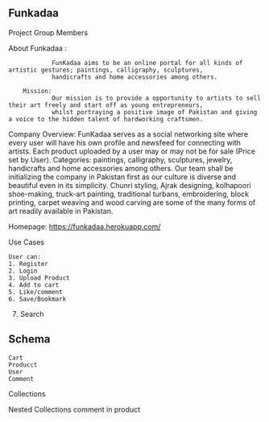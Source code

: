 ## Funkadaa

Project Group Members



About Funkadaa :
			
				FunKadaa aims to be an online portal for all kinds of artistic gestures; paintings, calligraphy, sculptures, 
				handicrafts and home accessories among others.
	
		Mission:
				Our mission is to provide a opportunity to artists to sell their art freely and start off as young entrepreneurs, 
				whilst portraying a positive image of Pakistan and giving a voice to the hidden talent of hardworking craftsmen.	
		
Company Overview:
				FunKadaa serves as a social networking site where every user will have his own profile and newsfeed for connecting 
				with artists. Each product uploaded by a user may or may not be for sale (Price set by User). Categories: paintings, 
				calligraphy, sculptures, jewelry, handicrafts and home accessories among others. 
				Our team shall be initializing the company in Pakistan first as our culture is diverse and beautiful even in its simplicity. 
				Chunri styling, Ajrak designing, kolhapoori shoe-making, truck-art painting, traditional turbans, embroidering, block printing, 
				carpet weaving and wood carving are some of the many forms of art readily available in Pakistan.
	
	
Homepage:  	https://funkadaa.herokuapp.com/


Use Cases

	User can:
	1. Register
	2. Login
	3. Upload Product
	4. Add to cart
	5. Like/comment
	6. Save/Bookmark 
  7. Search

## Schema
	Cart
	Producct
	User
	Comment
	
Collections


Nested Collections
	comment in product


